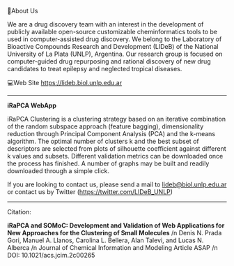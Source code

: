 📌About Us

We are a drug discovery team with an interest in the development of publicly available open-source customizable cheminformatics tools
to be used in computer-assisted drug discovery. We belong to the Laboratory of Bioactive Compounds Research and Development (LIDeB) of the
National University of La Plata (UNLP), Argentina. Our research group is focused on computer-guided drug repurposing and rational discovery
of new drug candidates to treat epilepsy and neglected tropical diseases.

💻Web Site https://lideb.biol.unlp.edu.ar



-------------------------------------------------------------------------------------------------

**iRaPCA WebApp**

iRaPCA Clustering is a clustering strategy based on an iterative combination of the random subspace approach (feature bagging), dimensionality reduction through Principal Component Analysis (PCA) and the k-means algorithm. The optimal number of clusters k and the best subset of descriptors are selected from plots of silhouette coefficient against different k values and subsets. Different validation metrics can be downloaded once the process has finished. A number of graphs may be built and readily downloaded through a simple click.


If you are looking to contact us, please send a mail to lideb@biol.unlp.edu.ar or contact us by Twitter (https://twitter.com/LIDeB_UNLP)

-------------------------------------------------------------------------------------------------

Citation:

**iRaPCA and SOMoC: Development and Validation of Web Applications for New Approaches for the Clustering of Small Molecules** /n
Denis N. Prada Gori, Manuel A. Llanos, Carolina L. Bellera, Alan Talevi, and Lucas N. Alberca /n
Journal of Chemical Information and Modeling Article ASAP /n
DOI: 10.1021/acs.jcim.2c00265
